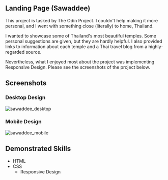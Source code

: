 ## Landing Page (Sawaddee)

This project is tasked by The Odin Project. I couldn't help making it more personal, and I went with something close (literally) to home, Thailand. 

I wanted to showcase some of Thailand's most beautiful temples. Some personal suggestions are given, but they are hardly helpful. I also provided links to information about each temple and a Thai travel blog from a highly-regarded source.

Nevertheless, what I enjoyed most about the project was implementing Responsive Design. Please see the screenshots of the project below.
 
 
## Screenshots
### Desktop Design
![sawaddee_desktop](https://user-images.githubusercontent.com/77329731/212607184-0b8555a0-6b8c-4269-aa7d-163f9fc8f4b0.png)


### Mobile Design
![sawaddee_mobile](https://user-images.githubusercontent.com/77329731/212606519-8413b57b-a53c-4d14-86c0-5ae2fe832463.gif)


## Demonstrated Skills 
- HTML
- CSS
    - Responsive Design
